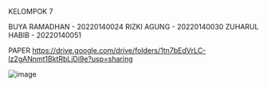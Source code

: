 KELOMPOK 7

BUYA RAMADHAN   - 20220140024
RIZKI AGUNG     - 20220140030
ZUHARUL HABIB   - 20220140051


PAPER
https://drive.google.com/drive/folders/1tn7bEdVrLC-lz2gANnmt1BktRbLjDi9e?usp=sharing





![image](https://github.com/user-attachments/assets/d1adea3c-138c-4e60-ad4d-4c2e7f744cb8)
